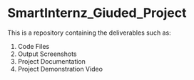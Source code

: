 # SmartInternz_Giuded_Project
This is a repository containing the deliverables such as:
1. Code Files
2. Output Screenshots
3. Project Documentation
4. Project Demonstration Video
